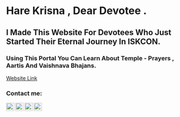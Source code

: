 # Hare Krisna , Dear Devotee .

## I Made This Website For Devotees Who Just Started Their Eternal Journey In ISKCON.

### Using This Portal You Can Learn About Temple - Prayers , Aartis And Vaishnava Bhajans.
 
[Website Link](https://imybh.github.io/Devotee-Handbook/)

### Contact me:

[<img align="left" alt="linkedin.com/in/imybh/" width="22px" src="https://img.icons8.com/color/344/linkedin.png" />][LinkedIn]
[<img align="left" alt="twitter.com/imybh" width="22px" src="https://img.icons8.com/fluency/48/000000/twitter.png" />][twitter]
[<img align="left" alt="instagram.com/imybh" width="22px" src="https://img.icons8.com/fluency/48/000000/instagram-new.png" />][instagram]
[<img align="left" alt="instagram.com/imybh" width="22px" src="https://img.icons8.com/glyph-neue/344/github.png" />][Github]

[LinkedIn]: https://www.linkedin.com/in/imybh/
[twitter]: https://twitter.com/imybh
[instagram]: https://instagram.com/imybh
[Github]: https://github.com/imybh

